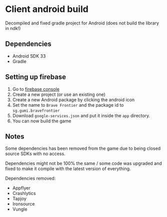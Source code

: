 # Client android build
Decompiled and fixed gradle project for Android (does not build the library in ndk!)

## Dependencies
- Android SDK 33
- Gradle

## Setting up firebase
1. Go to [firebase console](https://console.firebase.google.com)
2. Create a new project (or use an existing one)
3. Create a new Android package by clicking the android icon
4. Set the name to `Brave Frontier` and the package id to `sg.gumi.bravefrontier`
5. Download `google-services.json` and put it inside the `app` directory.
6. You can now build the game

## Notes
Some dependencies has been removed from the game due to being closed source SDKs with no access.

Dependencies might not be 100% the same / some code was upgraded and fixed to make it compile with the latest version of everything.

Dependencies removed:
- Appflyer
- Crashlytics
- Tapjoy
- Ironsource
- Vungle

